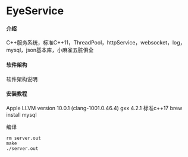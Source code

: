 # EyeService

#### 介绍
C++服务系统，标准C++11，ThreadPool，httpService，websocket，log，mysql，json基本库，小麻雀五脏俱全

#### 软件架构
软件架构说明


#### 安装教程
Apple LLVM version 10.0.1  (clang-1001.0.46.4) gxx 4.2.1 标准c++17
brew install mysql

编译
```
rm server.out
make
./server.out
```

